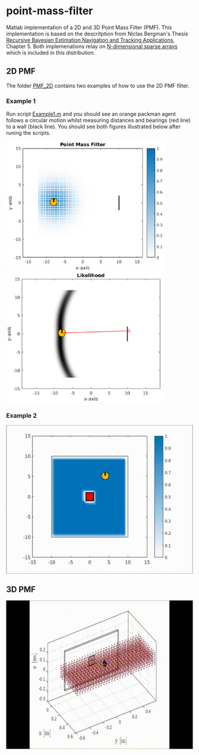 # point-mass-filter

Matlab implementation of a 2D and 3D Point Mass Filter (PMF). This implementation is based on the 
descritption from Niclas Bergman's Thesis [Recursive Bayesian Estimation
Navigation and Tracking Applications](http://www.control.isy.liu.se/research/reports/Ph.D.Thesis/PhD579.pdf), Chapter 5. Both implemenations relay on [N-dimensional sparse arrays
](http://ch.mathworks.com/matlabcentral/fileexchange/29832-n-dimensional-sparse-arrays) which is included in this distribution.

## 2D PMF

The folder [PMF_2D](https://github.com/gpldecha/point-mass-filter/tree/master/PMF_2D) contains two examples of how to use the  2D PMF filter. 

### Example 1

Run script [Example1.m](https://github.com/gpldecha/point-mass-filter/blob/master/PMF_2D/Example1.m) and you should see 
an orange packman agent follows a circular motion whilst measuring distances and bearings (red line) to a wall (black line).
You should see both figures illustrated below after runing the scripts. 

<img src="./docs/pmf_2D_example1.png" alt="Example1_pmf" height="350" >
<img src="./docs/likelihood.png"      alt="Example1_lik" height="350">

### Example 2

<center>
<img src="./docs/blue_search.gif"  alt="Example2" height="400" align="middle">
</center>

## 3D PMF

<center>
<img src="./docs/search_1_side.gif" alt="Example3" height="400" align="middle">
</center>
